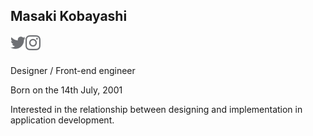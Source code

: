 ## Masaki Kobayashi

<a href="https://twitter.com/mkobayashime">
  <img align="left" alt="Twitter" width="24px" src="https://raw.githubusercontent.com/mkobayashime/mkobayashime/master/icons/twitter.svg" />
</a>

<a href="https://www.instagram.com/mkobayashime/">
  <img align="left" alt="Instagram" width="24px" src="https://raw.githubusercontent.com/mkobayashime/mkobayashime/master/icons/instagram.svg" />
</a>

<br>
<br>

Designer / Front-end engineer

Born on the 14th July, 2001

Interested in the relationship between designing and implementation in application development.
